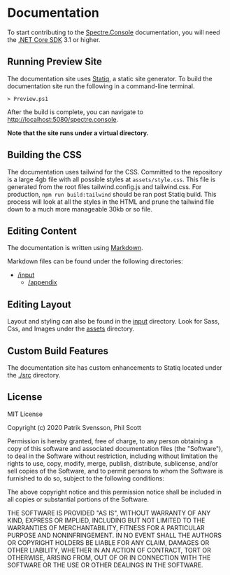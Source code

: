 # Documentation

To start contributing to the [Spectre.Console](https://github.com/spectreconsole/spectre.console) documentation, you will need the [.NET Core SDK](https://dot.net) 3.1 or higher.

## Running Preview Site

The documentation site uses [Statiq](https://statiq.dev), a static site generator. To build the documentation site run the following in a command-line terminal.

```
> Preview.ps1
```

After the build is complete, you can navigate to [http://localhost:5080/spectre.console](http://localhost:5080/spectre.console).

**Note that the site runs under a virtual directory.**

## Building the CSS

The documentation uses tailwind for the CSS. Committed to the repository is a large 4gb file with all possible styles at `assets/style.css`. This file is generated from the root files tailwind.config.js and tailwind.css. For production, `npm run build:tailwind` should be ran post Statiq build. This process will look at all the styles in the HTML and prune the tailwind file down to a much more manageable 30kb or so file.

## Editing Content

The documentation is written using [Markdown](https://www.markdownguide.org/basic-syntax/).

Markdown files can be found under the following directories:

- [/input](./input)
  - [/appendix](./input/appendix)
    
## Editing Layout

Layout and styling can also be found in the [input](./input) directory. Look for Sass, Css, and Images under the [assets](./input/assets) directory.
    
## Custom Build Features

The documentation site has custom enhancements to Statiq located under the [./src](./src) directory.

## License

MIT License

Copyright (c) 2020 Patrik Svensson, Phil Scott

Permission is hereby granted, free of charge, to any person obtaining a copy of this software and associated documentation files (the "Software"), to deal in the Software without restriction, including without limitation the rights to use, copy, modify, merge, publish, distribute, sublicense, and/or sell copies of the Software, and to permit persons to whom the Software is furnished to do so, subject to the following conditions:

The above copyright notice and this permission notice shall be included in all copies or substantial portions of the Software.

THE SOFTWARE IS PROVIDED "AS IS", WITHOUT WARRANTY OF ANY KIND, EXPRESS OR IMPLIED, INCLUDING BUT NOT LIMITED TO THE WARRANTIES OF MERCHANTABILITY, FITNESS FOR A PARTICULAR PURPOSE AND NONINFRINGEMENT. IN NO EVENT SHALL THE AUTHORS OR COPYRIGHT HOLDERS BE LIABLE FOR ANY CLAIM, DAMAGES OR OTHER LIABILITY, WHETHER IN AN ACTION OF CONTRACT, TORT OR OTHERWISE, ARISING FROM, OUT OF OR IN CONNECTION WITH THE SOFTWARE OR THE USE OR OTHER DEALINGS IN THE SOFTWARE.